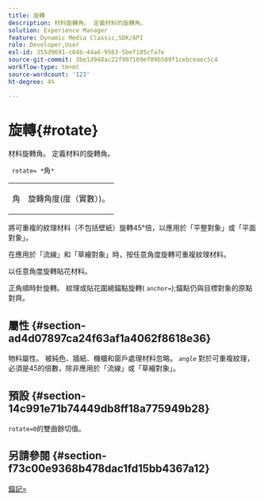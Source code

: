 ```yaml
---
title: 旋轉
description: 材料旋轉角。 定義材料的旋轉角。
solution: Experience Manager
feature: Dynamic Media Classic,SDK/API
role: Developer,User
exl-id: 355d9691-c04b-44a6-9563-5bef185cfa7e
source-git-commit: 3be1d948ac22f907169ef09b509f1cebceaec5c4
workflow-type: tm+mt
source-wordcount: '123'
ht-degree: 4%

---
```


# 旋轉{#rotate}

材料旋轉角。 定義材料的旋轉角。

` rotate= *`角`*`

<table id="simpletable_F1A87ECD86E8429788825374A6882CB9"> 
 <tr class="strow"> 
  <td class="stentry"> <p> <span class="varname"> 角 </span> </p> </td> 
  <td class="stentry"> <p>旋轉角度(度（實數）)。 </p> </td> 
 </tr> 
</table>

將可重複的紋理材料（不包括壁紙）旋轉45°倍，以應用於「平整對象」或「平面對象」。

在應用於「流線」和「草繪對象」時，按任意角度旋轉可重複紋理材料。

以任意角度旋轉貼花材料。

正角順時針旋轉。 紋理或貼花圍繞錨點旋轉( `anchor=`);錨點仍與目標對象的原點對齊。

## 屬性 {#section-ad4d07897ca24f63af1a4062f8618e36}

物料屬性。 被純色、牆紙、機櫃和窗戶處理材料忽略。 *`angle`* 對於可重複紋理，必須是45的倍數，除非應用於「流線」或「草繪對象」。

## 預設 {#section-14c991e71b74449db8ff18a775949b28}

`rotate=0`的雙曲餘切值。

## 另請參閱 {#section-f73c00e9368b478dac1fd15bb4367a12}

[錨記=](../../../../../ir-api/http-protocol/image-rendering-api-ref/c-ir-http-protocol-ref/c-ir-http-protocol-command-reference/r-ir-http-anchor.md#reference-d53923d785c9442997dc7f2199524c26)
